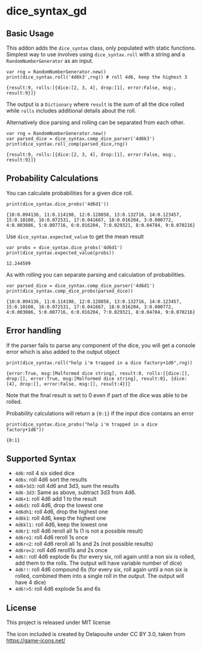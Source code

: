 # dice_syntax_gd

## Basic Usage

This addon adds the `dice_syntax` class, only populated with static functions. Simplest
way to use involves using `dice_syntax.roll` with a string and a `RandomNumberGenerator` as an input.

```
var rng = RandomNumberGenerator.new()
print(dice_syntax.roll('4d6k3',rng)) # roll 4d6, keep the highest 3
```
```
{result:9, rolls:[{dice:[2, 3, 4], drop:[1], error:False, msg:, result:9}]}
```

The output is a `Dictionary` where `result` is the sum of all the dice rolled while `rolls`
includes additional details about the roll.

Alternatively dice parsing and rolling can be separated from each other.

```
var rng = RandomNumberGenerator.new()
var parsed_dice = dice_syntax.comp_dice_parser('4d6k3')
print(dice_syntax.roll_comp(parsed_dice,rng))
```
```
{result:9, rolls:[{dice:[2, 3, 4], drop:[1], error:False, msg:, result:9}]}
```
## Probability Calculations

You can calculate probabilities for a given dice roll.

```
print(dice_syntax.dice_probs('4d6d1'))
```
```
{10:0.094136, 11:0.114198, 12:0.128858, 13:0.132716, 14:0.123457, 15:0.10108, 16:0.072531, 17:0.041667, 18:0.016204, 3:0.000772, 4:0.003086, 5:0.007716, 6:0.016204, 7:0.029321, 8:0.04784, 9:0.070216}
```

Use `dice_syntax.expected_value` to get the mean result
```
var probs = dice_syntax.dice_probs('4d6d1')
print(dice_syntax.expected_value(probs))
```
```
12.244599
```

As with rolling you can separate parsing and calculation of probabilities.
```
var parsed_dice = dice_syntax.comp_dice_parser('4d6d1')
print(dice_syntax.comp_dice_probs(parsed_dice))
```
```
{10:0.094136, 11:0.114198, 12:0.128858, 13:0.132716, 14:0.123457, 15:0.10108, 16:0.072531, 17:0.041667, 18:0.016204, 3:0.000772, 4:0.003086, 5:0.007716, 6:0.016204, 7:0.029321, 8:0.04784, 9:0.070216}
```

## Error handling

If the parser fails to parse any component of the dice, you will get a console error
which is also added to the output object

```
print(dice_syntax.roll("help i'm trapped in a dice factory+1d6",rng))
```
```
{error:True, msg:[Malformed dice string], result:0, rolls:[{dice:[], drop:[], error:True, msg:[Malformed dice string], result:0}, {dice:[4], drop:[], error:False, msg:[], result:4}]}
```

Note that the final result is set to 0 even if part of the dice was able to be rolled.

Probability calculations will return a `{0:1}` if the input dice contains an error
```
print(dice_syntax.dice_probs("help i'm trapped in a dice factory+1d6"))
```
```
{0:1}
```

## Supported Syntax

- `4d6`: roll 4 six sided dice
- `4d6s`: roll 4d6 sort the results
- `4d6+3d3`: roll 4d6 and 3d3, sum the results
- `4d6-3d3`: Same as above, subtract 3d3 from 4d6.
- `4d6+1`: roll 4d6 add 1 to the result
- `4d6d1`: roll 4d6, drop the lowest one
- `4d6dh1`: roll 4d6, drop the highest one
- `4d6k1`: roll 4d6, keep the highest one
- `4d6kl1:` roll 4d6, keep the lowest one
- `4d6r1`: roll 4d6 reroll all 1s (1 is not a possible result)
- `4d6ro1`: roll 4d6 reroll 1s once
- `4d6r<2`: roll 4d6 reroll all 1s and 2s (not possible results)
- `4d6ro<2`: roll 4d6 reroll1s and 2s once
- `4d6!`: roll 4d6 explode 6s (for every six, roll again until a non six is rolled, add them to the rolls. The output will have variable number of dice)
- `4d6!!`: roll 4d6 compound 6s (for every six, roll again until a non six is rolled, combined them into a single roll in the output. The output will have 4 dice)
- `4d6!>5`: roll 4d6 explode 5s and 6s

## License

This project is released under MIT license

The icon included is created by Delapouite under CC BY 3.0, taken from https://game-icons.net/
